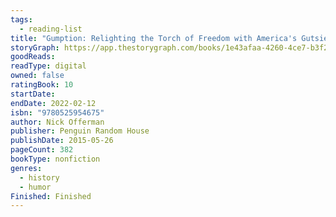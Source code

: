```yaml
---
tags:
  - reading-list
title: "Gumption: Relighting the Torch of Freedom with America's Gutsiest Troublemakers"
storyGraph: https://app.thestorygraph.com/books/1e43afaa-4260-4ce7-b3f2-dfe041bc726e
goodReads:
readType: digital
owned: false
ratingBook: 10
startDate:
endDate: 2022-02-12
isbn: "9780525954675"
author: Nick Offerman
publisher: Penguin Random House
publishDate: 2015-05-26
pageCount: 382
bookType: nonfiction
genres:
  - history
  - humor
Finished: Finished
---
```

